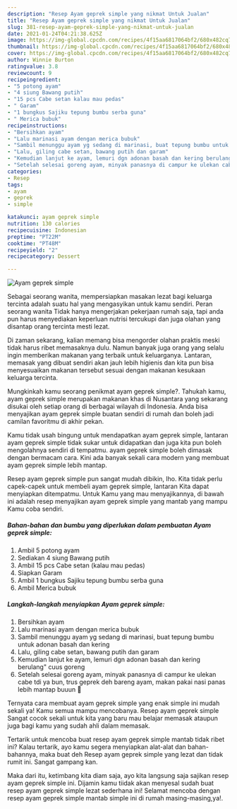 ```yaml
---
description: "Resep Ayam geprek simple yang nikmat Untuk Jualan"
title: "Resep Ayam geprek simple yang nikmat Untuk Jualan"
slug: 381-resep-ayam-geprek-simple-yang-nikmat-untuk-jualan
date: 2021-01-24T04:21:38.625Z
image: https://img-global.cpcdn.com/recipes/4f15aa6817064bf2/680x482cq70/ayam-geprek-simple-foto-resep-utama.jpg
thumbnail: https://img-global.cpcdn.com/recipes/4f15aa6817064bf2/680x482cq70/ayam-geprek-simple-foto-resep-utama.jpg
cover: https://img-global.cpcdn.com/recipes/4f15aa6817064bf2/680x482cq70/ayam-geprek-simple-foto-resep-utama.jpg
author: Winnie Burton
ratingvalue: 3.8
reviewcount: 9
recipeingredient:
- "5 potong ayam"
- "4 siung Bawang putih"
- "15 pcs Cabe setan kalau mau pedas"
- " Garam"
- "1 bungkus Sajiku tepung bumbu serba guna"
- " Merica bubuk"
recipeinstructions:
- "Bersihkan ayam"
- "Lalu marinasi ayam dengan merica bubuk"
- "Sambil menunggu ayam yg sedang di marinasi, buat tepung bumbu untuk adonan basah dan kering"
- "Lalu, giling cabe setan, bawang putih dan garam"
- "Kemudian lanjut ke ayam, lemuri dgn adonan basah dan kering berulang&#34; cuus goreng"
- "Setelah selesai goreng ayam, minyak panasnya di campur ke ulekan cabe tdi ya bun, trus geprek deh bareng ayam, makan pakai nasi panas lebih mantap buuun 🤭"
categories:
- Resep
tags:
- ayam
- geprek
- simple

katakunci: ayam geprek simple 
nutrition: 130 calories
recipecuisine: Indonesian
preptime: "PT22M"
cooktime: "PT48M"
recipeyield: "2"
recipecategory: Dessert

---
```



![Ayam geprek simple](https://img-global.cpcdn.com/recipes/4f15aa6817064bf2/680x482cq70/ayam-geprek-simple-foto-resep-utama.jpg)

Sebagai seorang wanita, mempersiapkan masakan lezat bagi keluarga tercinta adalah suatu hal yang mengasyikan untuk kamu sendiri. Peran seorang  wanita Tidak hanya mengerjakan pekerjaan rumah saja, tapi anda pun harus menyediakan keperluan nutrisi tercukupi dan juga olahan yang disantap orang tercinta mesti lezat.

Di zaman  sekarang, kalian memang bisa mengorder olahan praktis meski tidak harus ribet memasaknya dulu. Namun banyak juga orang yang selalu ingin memberikan makanan yang terbaik untuk keluarganya. Lantaran, memasak yang dibuat sendiri akan jauh lebih higienis dan kita pun bisa menyesuaikan makanan tersebut sesuai dengan makanan kesukaan keluarga tercinta. 



Mungkinkah kamu seorang penikmat ayam geprek simple?. Tahukah kamu, ayam geprek simple merupakan makanan khas di Nusantara yang sekarang disukai oleh setiap orang di berbagai wilayah di Indonesia. Anda bisa menyajikan ayam geprek simple buatan sendiri di rumah dan boleh jadi camilan favoritmu di akhir pekan.

Kamu tidak usah bingung untuk mendapatkan ayam geprek simple, lantaran ayam geprek simple tidak sukar untuk didapatkan dan juga kita pun boleh mengolahnya sendiri di tempatmu. ayam geprek simple boleh dimasak dengan bermacam cara. Kini ada banyak sekali cara modern yang membuat ayam geprek simple lebih mantap.

Resep ayam geprek simple pun sangat mudah dibikin, lho. Kita tidak perlu capek-capek untuk membeli ayam geprek simple, lantaran Kita dapat menyiapkan ditempatmu. Untuk Kamu yang mau menyajikannya, di bawah ini adalah resep menyajikan ayam geprek simple yang mantab yang mampu Kamu coba sendiri.

<!--inarticleads1-->

##### Bahan-bahan dan bumbu yang diperlukan dalam pembuatan Ayam geprek simple:

1. Ambil 5 potong ayam
1. Sediakan 4 siung Bawang putih
1. Ambil 15 pcs Cabe setan (kalau mau pedas)
1. Siapkan  Garam
1. Ambil 1 bungkus Sajiku tepung bumbu serba guna
1. Ambil  Merica bubuk




<!--inarticleads2-->

##### Langkah-langkah menyiapkan Ayam geprek simple:

1. Bersihkan ayam
1. Lalu marinasi ayam dengan merica bubuk
1. Sambil menunggu ayam yg sedang di marinasi, buat tepung bumbu untuk adonan basah dan kering
1. Lalu, giling cabe setan, bawang putih dan garam
1. Kemudian lanjut ke ayam, lemuri dgn adonan basah dan kering berulang&#34; cuus goreng
1. Setelah selesai goreng ayam, minyak panasnya di campur ke ulekan cabe tdi ya bun, trus geprek deh bareng ayam, makan pakai nasi panas lebih mantap buuun 🤭




Ternyata cara membuat ayam geprek simple yang enak simple ini mudah sekali ya! Kamu semua mampu mencobanya. Resep ayam geprek simple Sangat cocok sekali untuk kita yang baru mau belajar memasak ataupun juga bagi kamu yang sudah ahli dalam memasak.

Tertarik untuk mencoba buat resep ayam geprek simple mantab tidak ribet ini? Kalau tertarik, ayo kamu segera menyiapkan alat-alat dan bahan-bahannya, maka buat deh Resep ayam geprek simple yang lezat dan tidak rumit ini. Sangat gampang kan. 

Maka dari itu, ketimbang kita diam saja, ayo kita langsung saja sajikan resep ayam geprek simple ini. Dijamin kamu tiidak akan menyesal sudah buat resep ayam geprek simple lezat sederhana ini! Selamat mencoba dengan resep ayam geprek simple mantab simple ini di rumah masing-masing,ya!.

